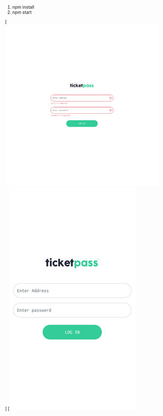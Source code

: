 1. npm install
2. npm start


[<img alt="alt_text" src="src/assets/loginValidation.png" />]
[<img alt="alt_text" src="src/assets/mobileLogin.png" />